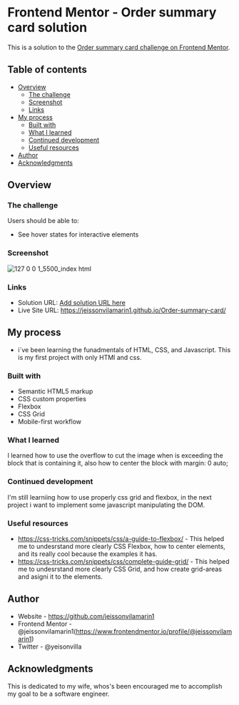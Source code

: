 # Frontend Mentor - Order summary card solution

This is a solution to the [Order summary card challenge on Frontend Mentor](https://www.frontendmentor.io/challenges/order-summary-component-QlPmajDUj).

## Table of contents

- [Overview](#overview)
  - [The challenge](#the-challenge)
  - [Screenshot](#screenshot)
  - [Links](#links)
- [My process](#my-process)
  - [Built with](#built-with)
  - [What I learned](#what-i-learned)
  - [Continued development](#continued-development)
  - [Useful resources](#useful-resources)
- [Author](#author)
- [Acknowledgments](#acknowledgments)


## Overview

### The challenge

Users should be able to:

- See hover states for interactive elements

### Screenshot

![127 0 0 1_5500_index html](https://user-images.githubusercontent.com/63822223/128780505-efcd51bc-f0b7-4321-ac9e-00c7c469cd0b.png)

### Links

- Solution URL: [Add solution URL here](https://your-solution-url.com)
- Live Site URL: https://jeissonvilamarin1.github.io/Order-summary-card/

## My process
- i´ve been learning the funadmentals of HTML, CSS, and Javascript. This is my first project with only HTMl and css.
### Built with

- Semantic HTML5 markup
- CSS custom properties
- Flexbox
- CSS Grid
- Mobile-first workflow


### What I learned

I learned how to use the overflow to cut the image when is exceeding the block that is containing it, also how to center the block with margin: 0 auto;


### Continued development

I'm still learniing how to use properly css grid and flexbox, in the next project i want to implement some javascript manipulating the DOM.



### Useful resources

- https://css-tricks.com/snippets/css/a-guide-to-flexbox/ - This helped me to undesrstand more clearly CSS Flexbox, how to center elements, and its really cool because the examples it has.
- https://css-tricks.com/snippets/css/complete-guide-grid/ - This helped me to undesrstand more clearly CSS Grid, and how create grid-areas and asigni it to the elements.

## Author

- Website - https://github.com/jeissonvilamarin1
- Frontend Mentor - @jeissonvilamarin1(https://www.frontendmentor.io/profile/@jeissonvilamarin1)
- Twitter - @yeisonvilla


## Acknowledgments

This is dedicated to my wife, whos's been encouraged me to accomplish my goal to be a software engineer. 

